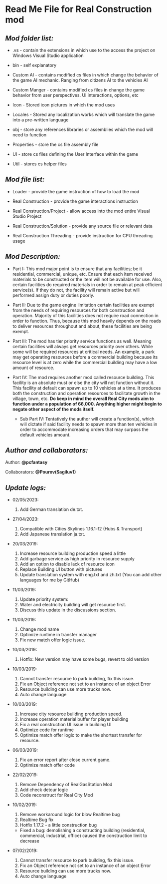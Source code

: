 **Read Me File for Real Construction mod**
===

*Mod folder list:*
---

* .vs - contain the extensions in which use to the access the project on Windows Visual Studio application

* bin - self explanatory

* Custom AI - contains modified cs files in which change the behavior of the game AI mechanic. Ranging from citizens AI to the vehicles AI

* Custom Manger - contains modified cs files in change the game behavior from user perspectives. UI interactions, options, etc

* Icon - Stored icon pictures in which the mod uses

* Locales - Stored any localization works which will translate the game into a pre-written language

* obj - store any references libraries or assemblies which the mod will need to function

* Properties - store the cs file assembly file

* UI - store cs files defining the User Interface within the game

* Util - stores cs helper files


*Mod file list:*
---

* Loader - provide the game instruction of how to load the mod

* Real Construction - provide the game interactions instruction

* Real Construction/Project - allow access into the mod entire Visual Studio Project

* Real Construction/Solution - provide any source file or relevant data

* Real Construction Threading - provide instruction for CPU threading usage

*Mod Description:*
---

* Part I:
	This mod major point is to ensure that any facilities; be it residential, commercial, unique, etc. Ensure that each item received materials to be constructed or the item will not be available for use. Also, certain facilities do required materials in order to remain at peak efficient service(s). If they do not, the facility will remain active but will performed assign duty or duties poorly.

* Part II:
	Due to the game engine limitation certain facilities are exempt from the needs of requiring resources for both construction and operation. Majority of this facilities does not require road connection in order to function. Thus, because this mod heavily depends on the roads to deliver resources throughout and about, these facilities are being exempt.

* Part III:
	The mod has tier priority service functions as well. Meaning certain facilities will always get resources priority over others. While some will be required resources at critical needs. An example, a park may get operating resources before a commercial building because its resource level is at zero while the commercial building may have a low amount of resource.

* Part IV:
	The mod requires another mod called resource building. This facility is an absolute must or else the city will not function without it. This facility at default can spawn up to 10 vehicles at a time. It produces both the construction and operation resources to facilitate growth in the village, town, etc. **Do keep in mind the overall Real City mods aim to function under a population of 66,000. Anything higher might begin to negate other aspect of the mods itself.** 
	* Sub Part IV: Tentatively the author will create a function(s), which will dictate if said facility needs to spawn more than ten vehicles in order to accommodate increasing orders that may surpass the default vehicles amount.


*Author and collaborators:*
---

Author: **@pcfantasy**

Collaborators: **@Pourov(Sagiluv1)**


*Update logs:*
---

* 02/05/2023:
	1. Add German translation de.txt.

* 27/04/2023:
	1. Compatible with Cities Skylines 1.16.1-f2 (Hubs & Transport)
	2. Add Japanese translation ja.txt.

* 20/03/2019:
	1. Increase resource building production speed a little
	2. Add garbage service as high priority in resource supply
	3. Add an option to disable lack of resource icon
	4. Replace Building UI button with pictures
	5. Update translation system with eng.txt and zh.txt (You can add other languages for me by GitHub)
		
* 11/03/2019:
	1. Update priority system:	
	2. Water and electricity building will get resource first.
	3. Discuss this update in the discussions section.
		
* 11/03/2019:
	1. Change mod name
	2. Optimize runtime in transfer manager
	3. Fix new match offer logic issue.
		
* 10/03/2019:
	1. Hotfix: New version may have some bugs, revert to old version
		
* 10/03/2019:
	1. Cannot transfer resource to park building, fix this issue.
	2. Fix an Object reference not set to an instance of an object Error
	3. Resource building can use more trucks now.
	4. Auto change language
		
* 10/03/2019:
	1. Increase city resource building production speed.
	2. Increase operation material buffer for player building
	3. Fix a real construction UI issue in building UI
	4. Optimize code for runtime
	5. Optimize match offer logic to make the shortest transfer for resource.
		
* 06/03/2019:
	1. Fix an error report after close current game.
	2. Optimize match offer code
		
* 22/02/2019:
	1. Remove Dependency of RealGasStation Mod
	2. Add check detour logic
	3. Code reconstruct for Real City Mod
		
* 10/02/2019:
	1. Remove workaround logic for blow Realtime bug
	2. Realtime Bug fix
	3. Hotfix 1.17.2 - a little construction bug

	* Fixed a bug: demolishing a constructing building (residential, commercial, industrial, office) caused the construction limit to decrease
		
* 07/02/2019:
	1. Cannot transfer resource to park building, fix this issue.
	2. Fix an Object reference not set to an instance of an object Error
	3. Resource building can use more trucks now.
	4. Auto change language
